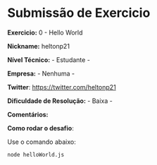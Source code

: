 # Submissão de Exercicio

**Exercicio:** 0 - Hello World

**Nickname:** heltonp21

**Nível Técnico:** - Estudante -

**Empresa:** - Nenhuma -

**Twitter**: https://twitter.com/heltonp21

**Dificuldade de Resolução:** - Baixa -

**Comentários:**

**Como rodar o desafio**: 

Use o comando abaixo: 
```bash
node helloWorld.js
```